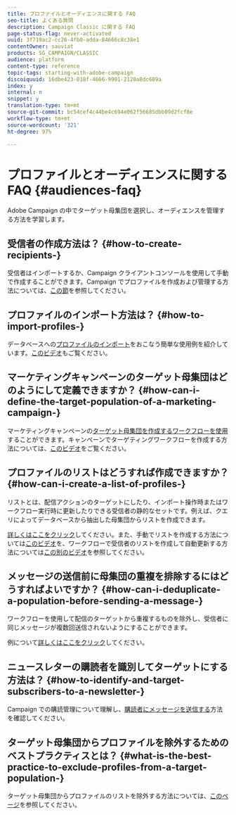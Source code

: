 ```yaml
---
title: プロファイルとオーディエンスに関する FAQ
seo-title: よくある質問
description: Campaign Classic に関する FAQ
page-status-flag: never-activated
uuid: 3f719ac2-cc26-4fb0-adda-84666c8c38e1
contentOwner: sauviat
products: SG_CAMPAIGN/CLASSIC
audience: platform
content-type: reference
topic-tags: starting-with-adobe-campaign
discoiquuid: 16dbe423-018f-4666-9901-2120a8dc609a
index: y
internal: n
snippet: y
translation-type: tm+mt
source-git-commit: bc54cef4c44be4c694e062f56685dbb09d2fcf8e
workflow-type: tm+mt
source-wordcount: '321'
ht-degree: 97%

---
```



# プロファイルとオーディエンスに関する FAQ {#audiences-faq}

Adobe Campaign の中でターゲット母集団を選択し、オーディエンスを管理する方法を学習します。

## 受信者の作成方法は？ {#how-to-create-recipients-}

受信者はインポートするか、Campaign クライアントコンソールを使用して手動で作成することができます。Campaign でプロファイルを作成および管理する方法については、[この節](../../platform/using/about-profiles.md)を参照してください。

## プロファイルのインポート方法は？ {#how-to-import-profiles-}

データベースへの[プロファイルのインポート](../../platform/using/importing-data.md#generic-import-samples)をおこなう簡単な使用例を紹介しています。[このビデオ](https://docs.adobe.com/content/help/en/campaign-learn/campaign-classic-tutorials/getting-started/importing-profiles.html)もご覧ください。

## マーケティングキャンペーンのターゲット母集団はどのようにして定義できますか？ {#how-can-i-define-the-target-population-of-a-marketing-campaign-}

マーケティングキャンペーンの[ターゲット母集団を作成するワークフローを使用](../../campaign/using/marketing-campaign-deliveries.md#building-the-main-target-in-a-workflow)することができます。キャンペーンでターゲティングワークフローを作成する方法については、[このビデオ](https://docs.adobe.com/content/help/en/campaign-learn/campaign-classic-tutorials/getting-started/creating-a-workflow.html)をご覧ください。

## プロファイルのリストはどうすれば作成できますか？ {#how-can-i-create-a-list-of-profiles-}

リストとは、配信アクションのターゲットにしたり、インポート操作時またはワークフロー実行時に更新したりできる受信者の静的なセットです。例えば、クエリによってデータベースから抽出した母集団からリストを作成できます。

[詳しくはここをクリック](../../platform/using/creating-and-managing-lists.md#creating-a-profile-list-from-a-group)してください。また、手動でリストを作成する方法については[このビデオ](https://docs.adobe.com/content/help/en/campaign-learn/campaign-classic-tutorials/getting-started/creating-a-list-of-recipients.html)を、ワークフローで受信者のリストを作成して自動更新する方法については[この別のビデオ](https://docs.adobe.com/content/help/en/campaign-classic-learn/tutorials/profile-management/creating-a-list-of-recipients.html)を参照してください。

## メッセージの送信前に母集団の重複を排除するにはどうすればよいですか？ {#how-can-i-deduplicate-a-population-before-sending-a-message-}

ワークフローを使用して配信のターゲットから重複するものを除外し、受信者に同じメッセージが複数回送信されないようにすることができます。

例について[詳しくはここをクリック](../../workflow/using/deduplication.md#example--identify-the-duplicates-before-a-delivery)してください。

## ニュースレターの購読者を識別してターゲットにする方法は？ {#how-to-identify-and-target-subscribers-to-a-newsletter-}

Campaign での購読管理について理解し、[購読者にメッセージを送信する](../../delivery/using/managing-subscriptions.md)方法を確認してください。

## ターゲット母集団からプロファイルを除外するためのベストプラクティスとは？ {#what-is-the-best-practice-to-exclude-profiles-from-a-target-population-}

ターゲット母集団からプロファイルのリストを除外する方法については、[このページ](../../workflow/using/read-list.md)を参照してください。
